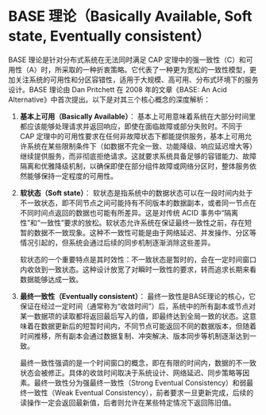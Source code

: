 # BASE 理论（Basically Available, Soft state, Eventually consistent）

BASE 理论是针对分布式系统在无法同时满足 CAP 定理中的强一致性（C）和可用性（A）时，所采取的一种折衷策略。它代表了一种更为宽松的一致性模型，更加关注系统的可用性和分区容错性，适用于大规模、高可用、分布式环境下的服务设计。BASE 理论由 Dan Pritchett 在 2008 年的文章《BASE: An Acid Alternative》中首次提出。以下是对其三个核心概念的深度解析：

1. **基本上可用（Basically Available）**：
   基本上可用意味着系统在大部分时间里都应该能够处理请求并返回响应，即使在面临故障或部分失败时。不同于 CAP 定理中的可用性要求在任何非故障状态下都能提供服务，基本上可用允许系统在某些限制条件下（如数据不完全一致、功能降级、响应延迟增大等）继续提供服务，而非彻底拒绝请求。这就要求系统具备足够的容错能力、故障隔离和优雅降级机制，以确保即使在部分组件故障或网络分区时，整体服务依然能够保持一定程度的可用性。

2. **软状态（Soft state）**：
   软状态是指系统中的数据状态可以在一段时间内处于不一致状态，即不同节点之间可能持有不同版本的数据副本，或者同一节点在不同时间点返回的数据也可能有所差异。这是对传统 ACID 事务中“隔离性”和“一致性”要求的放松。软状态允许系统在保证最终一致性之前，存在短暂的数据不一致现象。这种不一致性可能是由于网络延迟、并发操作、分区等情况引起的，但系统会通过后续的同步机制逐渐消除这些差异。

   软状态的一个重要特点是其时效性：不一致状态是暂时的，会在一定时间窗口内收敛到一致状态。这种设计放宽了对瞬时一致性的要求，转而追求长期来看数据能够达成一致。

3. **最终一致性（Eventually consistent）**：
   最终一致性是BASE理论的核心，它保证在经过一定时间（通常称为“收敛时间”）后，系统中的所有副本或节点对某一数据项的读取都将返回最后写入的值，即最终达到全局一致的状态。这意味着在数据更新后的短暂时间内，不同节点可能返回不同的数据版本，但随着时间推移，所有副本会通过数据复制、冲突解决、版本同步等机制逐渐达到一致。

   最终一致性强调的是一个时间窗口的概念，即在有限的时间内，数据的不一致状态会被修正。具体的收敛时间取决于系统设计、网络延迟、同步策略等因素。最终一致性分为强最终一致性（Strong Eventual Consistency）和弱最终一致性（Weak Eventual Consistency），前者要求一旦更新完成，后续的读操作一定会返回最新值，后者则允许在某些特定情况下返回陈旧值。

